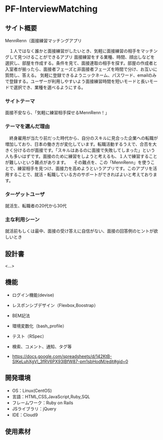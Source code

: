 # PF-InterviewMatching

## サイト概要
MennRenn（面接練習マッチングアプリ

　１人ではなく誰かと面接練習がしたいとき、気軽に面接練習の相手をマッチングして見つけることができるアプリ
面接練習をする業種、時間、顔出しなどを選択し、部屋を作成する。条件を見て、面接連取の相手を探す。部屋の作成者と入室者が揃ったら、面接者フェーズと非面接者フェーズを時間で分け、お互いに質問し、答える。
気軽に登録できるようニックネーム、パスワード、emailのみで登録する。ユーザーが利用しやすいよう面接練習時間を短いモードと長いモードで選択でき、業種を選べるようにする。

### サイトテーマ
面接不安なら、「気軽に練習相手探せるMennRenn！」

### テーマを選んだ理由
　終身雇用が当たり前だった時代から、自分のスキルに見合った企業への転職が増加しており、日本の働き方が変化しています。転職活動するうえで、合否を大きく分けるのが面接です。「スキルはあるのに面接で失敗してしまった」という人も多いはずです。面接のために練習をしようと考えるも、１人で練習することが難しいという難点があります。
 　その難点を、この「MennRenn」を使うことで、練習相手を見つけ、面接力を高めようというアプリです。このアプリを活用することで、就活・転職している方のサポートができればよいと考えております。
### ターゲットユーザ
就活生、転職者の20代から30代

### 主な利用シーン
就活前もしくは最中、面接の受け答えに自信がない、面接の回答例のヒントが欲しいとき

## 設計書
<...>

## 機能

- ログイン機能(devise)
- レスポンシブデザイン（Flexbox,Boostrap）
- BEM記法
- 環境変数化（bash_profile）
- テスト（RSpec）
- 検索、コメント、通知、タグ等

- https://docs.google.com/spreadsheets/d/142KtB-SIKeLuhXgVI_3fRV6PX93IBfW87-pm1sbHodM/edit#gid=0
## 開発環境
- OS：Linux(CentOS)
- 言語：HTML,CSS,JavaScript,Ruby,SQL
- フレームワーク：Ruby on Rails
- JSライブラリ：jQuery
- IDE：Cloud9

## 使用素材
